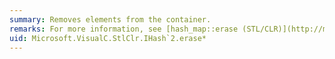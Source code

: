 ```yaml
---
summary: Removes elements from the container.
remarks: For more information, see [hash_map::erase (STL/CLR)](http://msdn.microsoft.com/library/1d2a79aa-62f7-461c-8f7c-7b660eb189be), [hash_multimap::erase (STL/CLR)](http://msdn.microsoft.com/library/663c67f6-8070-47db-abdc-58f7ace69736), [hash_set::erase (STL/CLR)](http://msdn.microsoft.com/library/620998a0-00c9-4be6-899b-2d71661375b6), and [hash_multiset::erase (STL/CLR)](http://msdn.microsoft.com/library/bddd329d-aece-4b93-8355-005351c3aa45).
uid: Microsoft.VisualC.StlClr.IHash`2.erase*
---
```

